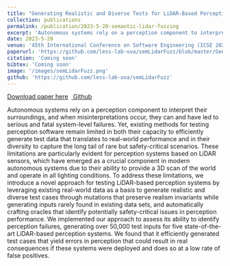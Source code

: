 ```yaml
---
title: "Generating Realistic and Diverse Tests for LiDAR-Based Perception Systems"
collection: publications
permalink: /publication/2023-5-20-semantic-lidar-fuzzing
excerpt: 'Autonomous systems rely on a perception component to interpret their  surroundings, and when   misinterpretations occur, they can and have led to serious and fatal system-level failures. Yet, existing methods for testing  perception software remain limited in both their capacity to efficiently generate test data that translates to real-world performance and in their diversity to capture the long tail of rare but safety-critical scenarios. These limitations are particularly evident for  perception systems based on LiDAR sensors, which have emerged as a crucial component in modern autonomous systems due to their ability to provide a 3D scan of the world and operate in all lighting conditions. To address these limitations, we introduce a novel approach for testing LiDAR-based perception systems by leveraging existing real-world data as a basis to generate realistic and diverse test cases through mutations that preserve realism invariants while generating inputs rarely found in existing data sets, and automatically crafting   oracles that identify potentially safety-critical issues in perception performance. We implemented our approach to assess its ability to identify perception failures, generating over 50,000 test inputs for five state-of-the-art LiDAR-based perception systems. We found that it efficiently generated test cases that  yield errors in perception that could result in real consequences if these systems were deployed and does so at a low rate of false positives.'
date: 2023-5-20
venue: '45th International Conference on Software Engineering (ICSE 2023)'
paperurl: 'https://github.com/less-lab-uva/semLidarFuzz/blob/master/Generating%20Realistic%20and%20Diverse%20Tests%20for%20LiDAR-Based%20Perception%20Systems.pdf'
citation: 'Coming soon'
bibtex: 'Coming soon'
image: '/images/semLidarFuzz.png'
github: 'https://github.com/less-lab-uva/semLidarFuzz'
---
```


<a href='https://github.com/less-lab-uva/semLidarFuzz/blob/master/Generating%20Realistic%20and%20Diverse%20Tests%20for%20LiDAR-Based%20Perception%20Systems.pdf'>Download paper here</a>&nbsp;&nbsp;<a href="https://github.com/less-lab-uva/semLidarFuzz"><i class="fab fa-fw fa-github" aria-hidden="true"></i> Github</a>

Autonomous systems rely on a perception component to interpret their  surroundings, and when   misinterpretations occur, they can and have led to serious and fatal system-level failures. Yet, existing methods for testing  perception software remain limited in both their capacity to efficiently generate test data that translates to real-world performance and in their diversity to capture the long tail of rare but safety-critical scenarios. These limitations are particularly evident for  perception systems based on LiDAR sensors, which have emerged as a crucial component in modern autonomous systems due to their ability to provide a 3D scan of the world and operate in all lighting conditions. To address these limitations, we introduce a novel approach for testing LiDAR-based perception systems by leveraging existing real-world data as a basis to generate realistic and diverse test cases through mutations that preserve realism invariants while generating inputs rarely found in existing data sets, and automatically crafting   oracles that identify potentially safety-critical issues in perception performance. We implemented our approach to assess its ability to identify perception failures, generating over 50,000 test inputs for five state-of-the-art LiDAR-based perception systems. We found that it efficiently generated test cases that  yield errors in perception that could result in real consequences if these systems were deployed and does so at a low rate of false positives.
